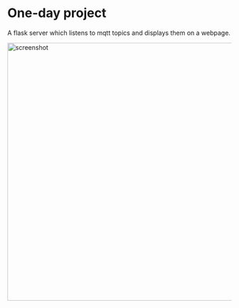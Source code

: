 # One-day project

A flask server which listens to mqtt topics and displays them on a webpage.


<img width="580" alt="screenshot" src="https://user-images.githubusercontent.com/79634593/155401389-d9ded3db-38ab-4604-8719-eed9d57fce31.png">
